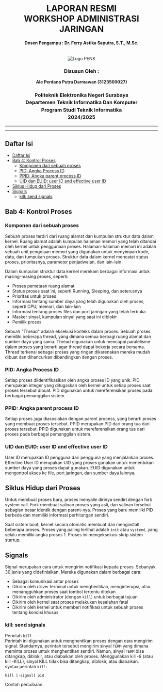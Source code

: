 <div align="center">
  <h1 style="text-align: center;font-weight: bold">LAPORAN RESMI<br>WORKSHOP ADMINISTRASI JARINGAN</h1>
  <h4 style="text-align: center;">Dosen Pengampu : Dr. Ferry Astika Saputra, S.T., M.Sc.</h4>
</div>
<br />
<div align="center">
  <img src="https://upload.wikimedia.org/wikipedia/id/4/44/Logo_PENS.png" alt="Logo PENS">
  <h3 style="text-align: center;">Disusun Oleh : </h3>
  <p style="text-align: center;">
    <strong>Ale Perdana Putra Darmawan (3123500027) </strong><br>
  </p>
<h3 style="text-align: center;line-height: 1.5">Politeknik Elektronika Negeri Surabaya<br>Departemen Teknik Informatika Dan Komputer<br>Program Studi Teknik Informatika<br>2024/2025</h3>
  <hr><hr>
</div>

## Daftar Isi
- [Daftar Isi](#daftar-isi)
- [Bab 4: Kontrol Proses](#bab-4-kontrol-proses)
  - [Komponen dari sebuah proses](#komponen-dari-sebuah-proses)
  - [PID: Angka Process ID](#pid-angka-process-id)
  - [PPID: Angka parent process ID](#ppid-angka-parent-process-id)
  - [UID dan EUID: user ID and effective user ID](#uid-dan-euid-user-id-and-effective-user-id)
- [Siklus Hidup dari Proses](#siklus-hidup-dari-proses)
- [Signals](#signals)
  - [kill: send signals](#kill-send-signals)

## Bab 4: Kontrol Proses
### Komponen dari sebuah proses
Sebuah proses terdiri dari ruang alamat dan kumpulan struktur data dalam kernel. Ruang alamat adalah kumpulan halaman memori yang telah ditandai oleh kernel untuk penggunaan proses. Halaman-halaman memori ini adalah sebuah unit pengolaan memori yang digunakan untuk menyimpan kode, data, dan tumpukan proses. Struktur data dalam kernel mencatat status proses, prioritasnya, parameter penjadwalan, dan lain-lain.

Dalam kumpulan struktur data kernel merekam berbagai informasi untuk masing-masing proses, seperti:
- Proses pemetaan ruang alamat
- Status proses saat ini, seperti Running, Sleeping, dan seterusnya
- Prioritas untuk proses
- Informasi tentang sumber daya yang telah digunakan oleh proses, seperti CPU, memori, dan lain-lain
- Informasi tentang proses files dan port jaringan yang telah terbuka
- Masker sinyal, kumpulan sinyal yang saat ini diblokir
- Pemilik proses

Sebuah "Thread" adalah eksekusi konteks dalam proses. Sebuah proses memiliki beberapa thread, yang dimana semua berbagi ruang alamat dan sumber daya yang sama. Thread digunakan untuk mencapai paralelisme dalam proses yang berarti agar thread dapat bekerja secara bersama. Thread terkenal sebagai proses yang ringan dikarenakan mereka mudah dibuat dan dihancurkan dibandingkan dengan proses.

### PID: Angka Process ID
Setiap proses diidentifikasikan oleh angka proses ID yang unik. PID merupakan integer yang ditugaskan oleh kernel untuk setiap proses saat proses tersebut dibuat. PID digunakan untuk mereferensikan proses pada berbagai pemanggilan sistem.

### PPID: Angka parent process ID
Setiap proses juga diasosiakan dengan parent process, yang berarti proses yang membuat proses tersebut. PPID merupakan PID dari orang tua dari proses tersebut. PPID digunakan untuk mereferensikan orang tua dari proses pada berbagai pemanggilan sistem.

### UID dan EUID: user ID and effective user ID
User ID merupakan ID pengguna dari pengguna yang menjalankan proses. Effective User ID merupakan UID yang proses gunakan untuk menentukan sumber daya yang proses dapat gunakan. EUID digunakan untuk mengontrol akses ke file, port jaringan, dan sumber daya lainnya. 

## Siklus Hidup dari Proses
Untuk membuat proses baru, proses menyalin dirinya sendiri dengan fork system call. Fork membuat salinan proses yang asli, dan salinan tersebut sebagian besar identik dengan parent-nya. Proses yang baru memiliki PID berbeda dan memiliki informasi perhitungan sendiri.

Saat sistem boot, kernel secara otomatis membuat dan menginstall beberapa proses. Proses yang paling terlihat adalah `init` atau `systemd`, yang selalu memiliki angka proses 1. Proses ini mengeksekusi skrip sistem startup.

## Signals
Signal merupakan cara untuk mengirim notifikasi kepada proses. Sebanyak 30 jenis yang didefinisikan, Mereka digunakan dalam berbagai cara:
- Sebagai komunikasi antar proses
- Dikirim oleh driver terminal untuk menghentikan, menginterupsi, atau menangguhkan proses saat tombol tertentu ditekan
- Dikirim oleh administrator (dengan `kill`) untuk berbagai tujuan
- Dikirim oleh kernel saat proses melakukan kesalahan fatal
- Dikirim oleh kernel untuk memberi notifikasi untuk sebuah proses tentang kondisi khusus

### kill: send signals
Perintah `kill`<br>
Perintah ini digunakan untuk menghentikan proses dengan cara mengirim signal. Standarnya, perintah tersebut mengirim sinyal `TERM` yang dimana meminta proses untuk menghentikan sendiri.  Namun, sinyal `TERM` bisa ditangkap, diblokir, atau diabaikan oleh proses. Menggunakan kill -9 (atau kill -KILL), sinyal KILL tidak bisa ditangkap, diblokir, atau diabaikan.<br>
syntax perintah `kill`:

```kill [-signal] pid```

Contoh percobaan:<br>
